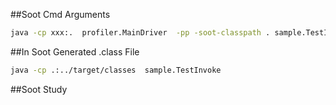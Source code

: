 ##Soot Cmd Arguments

```zsh
java -cp xxx:.  profiler.MainDriver  -pp -soot-classpath . sample.TestInvoke util.IntArrayUtil
```

##In Soot Generated .class File

```zsh
java -cp .:../target/classes  sample.TestInvoke
```

##Soot Study
 

